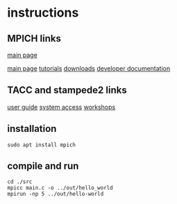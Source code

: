 # instructions

## MPICH links

[main page](http://www.mpich.org/)

[main page](http://www.mpich.org/)
[tutorials](https://anl.app.box.com/v/2019-06-21-basic-mpi)
[downloads](https://www.mpich.org/downloads/)
[developer documentation](https://wiki.mpich.org/mpich/index.php/Developer_Documentation)

## TACC and stampede2 links

[user guide](https://portal.tacc.utexas.edu/user-guides/stampede2#job-scripts)
[system access](https://portal.tacc.utexas.edu/user-guides/stampede2#access)
[workshops](https://www.youtube.com/channel/UCIyVQ1bICGCggZisXBSSRlw/videos)

## installation

    sudo apt install mpich

## compile and run

    cd ./src
    mpicc main.c -o ../out/hello_world
    mpirun -np 5 ../out/hello-world
